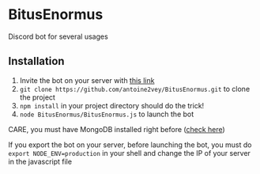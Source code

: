 # BitusEnormus
Discord bot for several usages

## Installation
1. Invite the bot on your server with [this link](https://discordapp.com/oauth2/authorize?&client_id=198528475370356736&scope=bot&permissions=0)
2. `git clone https://github.com/antoine2vey/BitusEnormus.git` to clone the project
3. `npm install` in your project directory should do the trick!
4. `node BitusEnormus/BitusEnormus.js` to launch the bot

CARE, you must have MongoDB installed right before ([check here](https://docs.mongodb.com/manual/installation/))

If you export the bot on your server, before launching the bot, you must do `export NODE_ENV=production` in your shell and change the IP of your server in the javascript file
